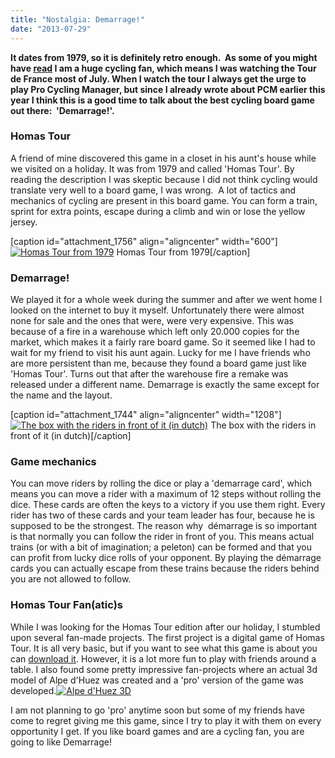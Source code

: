 ```yaml
---
title: "Nostalgia: Demarrage!"
date: "2013-07-29"
---
```


**It dates from 1979, so it is definitely retro enough.  As some of you might have [read](http://www.legenddiaries.com/articles/cycling-doping-free-since-2001/) I am a huge cycling fan, which means I was watching the Tour de France most of July. When I watch the tour I always get the urge to play Pro Cycling Manager, but since I already wrote about PCM earlier this year I think this is a good time to talk about the best cycling board game out there:  'Demarrage!'.**

### Homas Tour

A friend of mine discovered this game in a closet in his aunt's house while we visited on a holiday. It was from 1979 and called 'Homas Tour'. By reading the description I was skeptic because I did not think cycling would translate very well to a board game, I was wrong.  A lot of tactics and mechanics of cycling are present in this board game. You can form a train, sprint for extra points, escape during a climb and win or lose the yellow jersey.

\[caption id="attachment\_1756" align="aligncenter" width="600"\][![Homas Tour from 1979](images/Homas-Tour.jpg)](http://www.legenddiaries.com/wp-content/uploads/2013/07/Homas-Tour.jpg) Homas Tour from 1979\[/caption\]

### **Demarrage!**

We played it for a whole week during the summer and after we went home I looked on the internet to buy it myself. Unfortunately there were almost none for sale and the ones that were, were very expensive. This was because of a fire in a warehouse which left only 20.000 copies for the market, which makes it a fairly rare board game. So it seemed like I had to wait for my friend to visit his aunt again. Lucky for me I have friends who are more persistent than me, because they found a board game just like 'Homas Tour'. Turns out that after the warehouse fire a remake was released under a different name. Demarrage is exactly the same except for the name and the layout.

\[caption id="attachment\_1744" align="aligncenter" width="1208"\][![The box with the riders in front of it (in dutch)](images/Demarrage.jpg)](http://www.legenddiaries.com/wp-content/uploads/2013/07/Demarrage.jpg) The box with the riders in front of it (in dutch)\[/caption\]

### Game mechanics

You can move riders by rolling the dice or play a 'demarrage card', which means you can move a rider with a maximum of 12 steps without rolling the dice. These cards are often the keys to a victory if you use them right. Every rider has two of these cards and your team leader has four, because he is supposed to be the strongest. The reason why  démarrage is so important is that normally you can follow the rider in front of you. This means actual trains (or with a bit of imagination; a peleton) can be formed and that you can profit from lucky dice rolls of your opponent. By playing the démarrage cards you can actually escape from these trains because the riders behind you are not allowed to follow.

### Homas Tour Fan(atic)s

While I was looking for the Homas Tour edition after our holiday, I stumbled upon several fan-made projects. The first project is a digital game of Homas Tour. It is all very basic, but if you want to see what this game is about you can [download it](http://users.telenet.be/wielerbordspellen/spellen/spel09/Homas_Tour_XP_1.5.zip). However, it is a lot more fun to play with friends around a table. I also found some pretty impressive fan-projects where an actual 3d model of Alpe d'Huez was created and a 'pro' version of the game was developed.[![Alpe d'Huez 3D](images/homaspro_3D_2.jpg)](http://www.cyclingboardgames.net/g_homastourpro.htm)

I am not planning to go 'pro' anytime soon but some of my friends have come to regret giving me this game, since I try to play it with them on every opportunity I get. If you like board games and are a cycling fan, you are going to like Demarrage!
